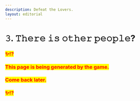 ```yaml
---
description: Defeat the Lovers.
layout: editorial
---
```


# 𝟹. 𝚃𝚑𝚎𝚛𝚎 𝚒𝚜 𝚘𝚝𝚑𝚎𝚛 𝚙𝚎𝚘𝚙𝚕𝚎?

### <mark style="color:red;">✨⁉️</mark>&#x20;

### <mark style="color:red;">This page is being generated by the game.</mark>&#x20;

### <mark style="color:red;">Come back later.</mark>

### <mark style="color:red;">✨⁉️</mark>
